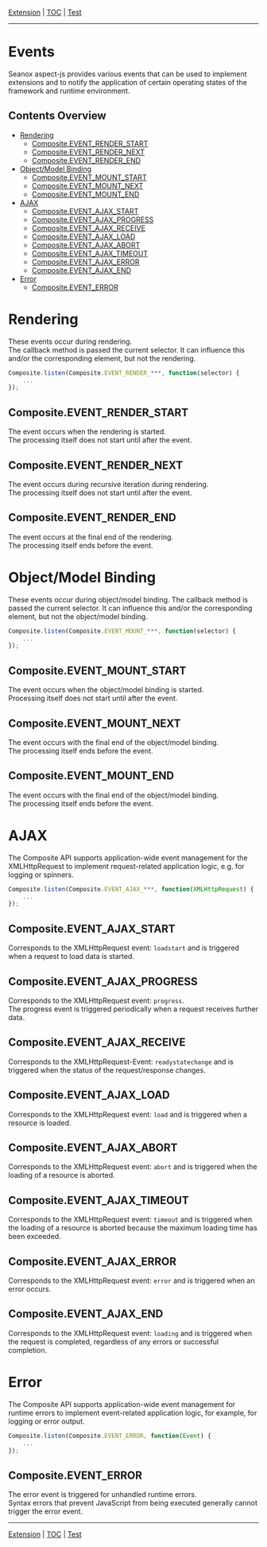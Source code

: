 [Extension](extension.md) | [TOC](README.md#events) | [Test](test.md)
- - -

# Events

Seanox aspect-js provides various events that can be used to implement
extensions and to notify the application of certain operating states of the
framework and runtime environment.


## Contents Overview

* [Rendering](#rendering)
  * [Composite.EVENT_RENDER_START](#compositeevent_render_start)
  * [Composite.EVENT_RENDER_NEXT](#compositeevent_render_next)
  * [Composite.EVENT_RENDER_END](#compositeevent_render_end)
* [Object/Model Binding](#objectmodel-binding)
  * [Composite.EVENT_MOUNT_START](#compositeevent_mount_start)
  * [Composite.EVENT_MOUNT_NEXT](#compositeevent_mount_next)
  * [Composite.EVENT_MOUNT_END](#compositeevent_mount_end)
* [AJAX](#ajax)
  * [Composite.EVENT_AJAX_START](#compositeevent_ajax_start)
  * [Composite.EVENT_AJAX_PROGRESS](#compositeevent_ajax_progress)
  * [Composite.EVENT_AJAX_RECEIVE](#compositeevent_ajax_receive)
  * [Composite.EVENT_AJAX_LOAD](#compositeevent_ajax_load)
  * [Composite.EVENT_AJAX_ABORT](#compositeevent_ajax_abort)
  * [Composite.EVENT_AJAX_TIMEOUT](#compositeevent_ajax_timeout)
  * [Composite.EVENT_AJAX_ERROR](#compositeevent_ajax_error)
  * [Composite.EVENT_AJAX_END](#compositeevent_ajax_end)
* [Error](#error)
  * [Composite.EVENT_ERROR](#compositeevent_error)


# Rendering

These events occur during rendering.  
The callback method is passed the current selector. It can influence this and/or
the corresponding element, but not the rendering.

```javascript
Composite.listen(Composite.EVENT_RENDER_***, function(selector) {
    ...
});
```


## Composite.EVENT_RENDER_START

The event occurs when the rendering is started.  
The processing itself does not start until after the event.


## Composite.EVENT_RENDER_NEXT

The event occurs during recursive iteration during rendering.  
The processing itself does not start until after the event.


## Composite.EVENT_RENDER_END

The event occurs at the final end of the rendering.  
The processing itself ends before the event.


# Object/Model Binding

These events occur during object/model binding. 
The callback method is passed the current selector. It can influence this and/or
the corresponding element, but not the object/model binding.

```javascript
Composite.listen(Composite.EVENT_MOUNT_***, function(selector) {
    ...
});
```


## Composite.EVENT_MOUNT_START

The event occurs when the object/model binding is started.  
Processing itself does not start until after the event.


## Composite.EVENT_MOUNT_NEXT

The event occurs with the final end of the object/model binding.  
The processing itself ends before the event.


## Composite.EVENT_MOUNT_END

The event occurs with the final end of the object/model binding.  
The processing itself ends before the event.


# AJAX

The Composite API supports application-wide event management for the
XMLHttpRequest to implement request-related application logic, e.g. for logging or spinners. 

```javascript
Composite.listen(Composite.EVENT_AJAX_***, function(XMLHttpRequest) {
    ...
});
```


## Composite.EVENT_AJAX_START

Corresponds to the XMLHttpRequest event: `loadstart` and is triggered when a
request to load data is started.


## Composite.EVENT_AJAX_PROGRESS

Corresponds to the XMLHttpRequest event: `progress`.  
The progress event is triggered periodically when a request receives further
data.


## Composite.EVENT_AJAX_RECEIVE

Corresponds to the XMLHttpRequest-Event: `readystatechange` and is triggered
when the status of the request/response changes.


## Composite.EVENT_AJAX_LOAD

Corresponds to the XMLHttpRequest event: `load` and is triggered when a
resource is loaded.


## Composite.EVENT_AJAX_ABORT

Corresponds to the XMLHttpRequest event: `abort` and is triggered when the
loading of a resource is aborted.


## Composite.EVENT_AJAX_TIMEOUT

Corresponds to the XMLHttpRequest event: `timeout` and is triggered when the
loading of a resource is aborted because the maximum loading time has been
exceeded.


## Composite.EVENT_AJAX_ERROR

Corresponds to the XMLHttpRequest event: `error` and is triggered when an error
occurs.


## Composite.EVENT_AJAX_END

Corresponds to the XMLHttpRequest event: `loading` and is triggered when the
request is completed, regardless of any errors or successful completion.


# Error

The Composite API supports application-wide event management for runtime errors
to implement event-related application logic, for example, for logging or error
output. 

```javascript
Composite.listen(Composite.EVENT_ERROR, function(Event) {
    ...
});
```


## Composite.EVENT_ERROR

The error event is triggered for unhandled runtime errors.  
Syntax errors that prevent JavaScript from being executed generally cannot
trigger the error event.


- - -
[Extension](extension.md) | [TOC](README.md#events) | [Test](test.md)
